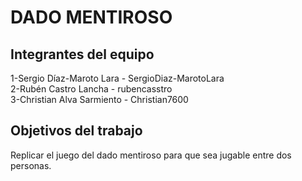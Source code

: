 # DADO MENTIROSO

## Integrantes del equipo

 1-Sergio Díaz-Maroto Lara - SergioDiaz-MarotoLara                                                                                                                        
 2-Rubén Castro Lancha - rubencasstro                                                                                                                                     
 3-Christian Alva Sarmiento - Christian7600

## Objetivos del trabajo

Replicar el juego del dado mentiroso para que sea jugable entre dos personas.
